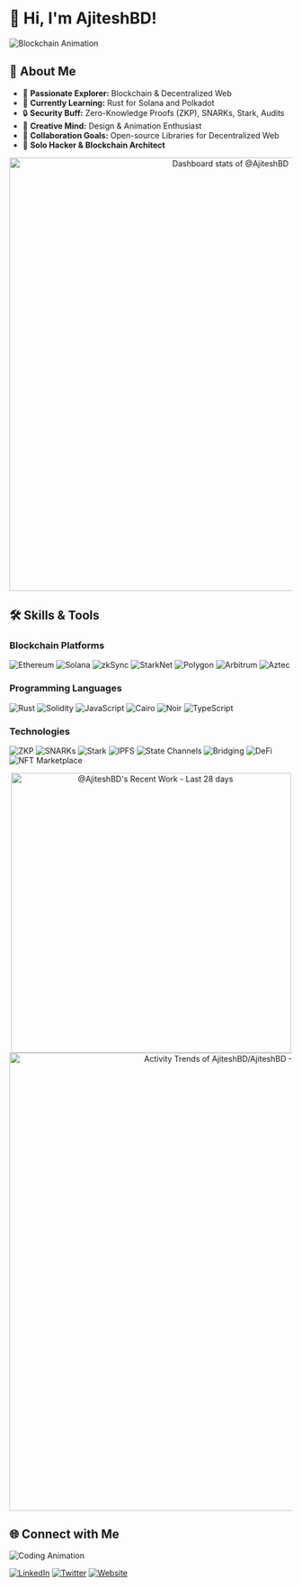 # 👋 Hi, I'm AjiteshBD!

![Blockchain Animation](https://media.giphy.com/media/3o6Zt6ML6BklcajjsA/giphy.gif)

## 🚀 About Me
- 👀 **Passionate Explorer:** Blockchain & Decentralized Web
- 🌱 **Currently Learning:** Rust for Solana and Polkadot
- 🔒 **Security Buff:** Zero-Knowledge Proofs (ZKP), SNARKs, Stark, Audits
- 🎨 **Creative Mind:** Design & Animation Enthusiast
- 💞️ **Collaboration Goals:** Open-source Libraries for Decentralized Web
- 🌟 **Solo Hacker & Blockchain Architect**


<!-- Copy-paste in your Readme.md file -->

<!-- Copy-paste in your Readme.md file -->

<a href="https://next.ossinsight.io/widgets/official/compose-user-dashboard-stats?user_id=48247702" target="_blank" style="display: block" align="center">
  <picture>
    <source media="(prefers-color-scheme: dark)" srcset="https://next.ossinsight.io/widgets/official/compose-user-dashboard-stats/thumbnail.png?user_id=48247702&image_size=auto&color_scheme=dark" width="771" height="auto">
    <img alt="Dashboard stats of @AjiteshBD" src="https://next.ossinsight.io/widgets/official/compose-user-dashboard-stats/thumbnail.png?user_id=48247702&image_size=auto&color_scheme=light" width="771" height="auto">
  </picture>
</a>

<!-- Made with [OSS Insight](https://ossinsight.io/) -->

<!-- Made with [OSS Insight](https://ossinsight.io/) -->

## 🛠️ Skills & Tools
### Blockchain Platforms
![Ethereum](https://img.shields.io/badge/Ethereum-3C3C3D?style=for-the-badge&logo=ethereum&logoColor=white)
![Solana](https://img.shields.io/badge/Solana-3C3C3D?style=for-the-badge&logo=solana&logoColor=white)
![zkSync](https://img.shields.io/badge/zkSync-3C3C3D?style=for-the-badge&logo=zksync&logoColor=white)
![StarkNet](https://img.shields.io/badge/StarkNet-3C3C3D?style=for-the-badge&logo=starknet&logoColor=white)
![Polygon](https://img.shields.io/badge/Polygon-3C3C3D?style=for-the-badge&logo=polygon&logoColor=white)
![Arbitrum](https://img.shields.io/badge/Arbitrum-3C3C3D?style=for-the-badge&logo=arbitrum&logoColor=white)
![Aztec](https://img.shields.io/badge/Aztec-3C3C3D?style=for-the-badge&logo=aztec&logoColor=white)

### Programming Languages
![Rust](https://img.shields.io/badge/Rust-000000?style=for-the-badge&logo=rust&logoColor=white)
![Solidity](https://img.shields.io/badge/Solidity-000000?style=for-the-badge&logo=solidity&logoColor=white)
![JavaScript](https://img.shields.io/badge/JavaScript-F7DF1E?style=for-the-badge&logo=javascript&logoColor=black)
![Cairo](https://img.shields.io/badge/Cairo-000000?style=for-the-badge&logo=cairo&logoColor=white)
![Noir](https://img.shields.io/badge/Noir-000000?style=for-the-badge&logo=noir&logoColor=white)
![TypeScript](https://img.shields.io/badge/TypeScript-007ACC?style=for-the-badge&logo=typescript&logoColor=white)

### Technologies
![ZKP](https://img.shields.io/badge/ZKP-3C3C3D?style=for-the-badge&logo=blockchaindotcom&logoColor=white)
![SNARKs](https://img.shields.io/badge/SNARKs-3C3C3D?style=for-the-badge&logo=blockchaindotcom&logoColor=white)
![Stark](https://img.shields.io/badge/Stark-3C3C3D?style=for-the-badge&logo=blockchaindotcom&logoColor=white)
![IPFS](https://img.shields.io/badge/IPFS-000000?style=for-the-badge&logo=ipfs&logoColor=white)
![State Channels](https://img.shields.io/badge/State%20Channels-3C3C3D?style=for-the-badge&logo=blockchaindotcom&logoColor=white)
![Bridging](https://img.shields.io/badge/Bridging-3C3C3D?style=for-the-badge&logo=blockchaindotcom&logoColor=white)
![DeFi](https://img.shields.io/badge/DeFi-3C3C3D?style=for-the-badge&logo=blockchaindotcom&logoColor=white)
![NFT Marketplace](https://img.shields.io/badge/NFT%20Marketplace-3C3C3D?style=for-the-badge&logo=blockchaindotcom&logoColor=white)

<!-- Copy-paste in your Readme.md file -->

<a href="https://next.ossinsight.io/widgets/official/compose-currently-working-on?user_id=48247702&activity_type=all" target="_blank" style="display: block" align="center">
  <picture>
    <source media="(prefers-color-scheme: dark)" srcset="https://next.ossinsight.io/widgets/official/compose-currently-working-on/thumbnail.png?user_id=48247702&activity_type=all&image_size=auto&color_scheme=dark" width="497.5" height="auto">
    <img alt="@AjiteshBD's Recent Work - Last 28 days" src="https://next.ossinsight.io/widgets/official/compose-currently-working-on/thumbnail.png?user_id=48247702&activity_type=all&image_size=auto&color_scheme=light" width="497.5" height="auto">
  </picture>
</a>

<a href="https://next.ossinsight.io/widgets/official/compose-activity-trends?repo_id=425930553" target="_blank" style="display: block" align="center">
  <picture>
    <source media="(prefers-color-scheme: dark)" srcset="https://next.ossinsight.io/widgets/official/compose-activity-trends/thumbnail.png?repo_id=425930553&image_size=auto&color_scheme=dark" width="815" height="auto">
    <img alt="Activity Trends of AjiteshBD/AjiteshBD - Last 28 days" src="https://next.ossinsight.io/widgets/official/compose-activity-trends/thumbnail.png?repo_id=425930553&image_size=auto&color_scheme=light" width="815" height="auto">
  </picture>
</a>
<!-- Made with [OSS Insight](https://ossinsight.io/) -->


## 🌐 Connect with Me
![Coding Animation](https://media.giphy.com/media/LmNwrBhejkK9EFP504/giphy.gif)


[![LinkedIn](https://img.shields.io/badge/LinkedIn-0A66C2?style=for-the-badge&logo=linkedin&logoColor=white)](https://www.linkedin.com/in/cryptoineer/)
[![Twitter](https://img.shields.io/badge/Twitter-1DA1F2?style=for-the-badge&logo=twitter&logoColor=white)](https://twitter.com/theCryptoineer)
[![Website](https://img.shields.io/badge/Website-4285F4?style=for-the-badge&logo=google-chrome&logoColor=white)](https://ajiteshmishra.com)

<!---
AjiteshBD/AjiteshBD is a ✨ special ✨ repository because its `README.md` (this file) appears on your GitHub profile.
You can click the Preview link to take a look at your changes.
--->
